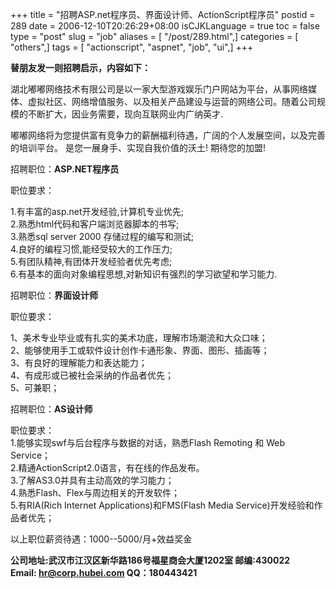 +++
title = "招聘ASP.net程序员、界面设计师、ActionScript程序员"
postid = 289
date = 2006-12-10T20:26:29+08:00
isCJKLanguage = true
toc = false
type = "post"
slug = "job"
aliases = [ "/post/289.html",]
categories = [ "others",]
tags = [ "actionscript", "aspnet", "job", "ui",]
+++


**替朋友发一则招聘启示，内容如下：**

湖北嘟嘟网络技术有限公司是以一家大型游戏娱乐门户网站为平台，从事网络媒体、虚拟社区、网络增值服务、以及相关产品建设与运营的网络公司。随着公司规模的不断扩大，因业务需要，现向互联网业内广纳英才.

嘟嘟网络将为您提供富有竞争力的薪酬福利待遇，广阔的个人发展空间，以及完善的培训平台。
是您一展身手、实现自我价值的沃土! 期待您的加盟!

招聘职位：**ASP.NET程序员**

<!--more-->  
职位要求：

1.有丰富的asp.net开发经验,计算机专业优先;  
2.熟悉html代码和客户端浏览器脚本的书写;  
3.熟悉sql server 2000 存储过程的编写和测试;  
4.良好的编程习惯,能经受较大的工作压力;  
5.有团队精神,有团体开发经验者优先考虑;  
6.有基本的面向对象编程思想,对新知识有强烈的学习欲望和学习能力.

招聘职位：**界面设计师**

职位要求：

1、美术专业毕业或有扎实的美术功底，理解市场潮流和大众口味；  
2、能够使用手工或软件设计创作卡通形象、界面、图形、插画等；  
3、有良好的理解能力和表达能力；  
4、有成形或已被社会采纳的作品者优先；  
5、可兼职；

招聘职位：**AS设计师**

职位要求：  
1.能够实现swf与后台程序与数据的对话，熟悉Flash Remoting 和 Web
Service；  
2.精通ActionScript2.0语言，有在线的作品发布。  
3.了解AS3.0并具有主动高效的学习能力；  
4.熟悉Flash、Flex与周边相关的开发软件；  
5.有RIA(Rich Internet Applications)和FMS(Flash Media
Service)开发经验和作品者优先；

以上职位薪资待遇：1000--5000/月+效益奖金

**公司地址:武汉市江汉区新华路186号福星商会大厦1202室 邮编:430022  
Email: hr@corp.hubei.com QQ：180443421**

